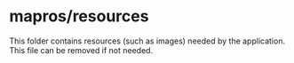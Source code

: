# mapros/resources

This folder contains resources (such as images) needed by the application. This file can
be removed if not needed.
